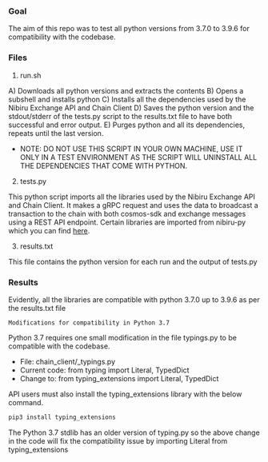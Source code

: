 ### Goal

The aim of this repo was to test all python versions from 3.7.0 to 3.9.6 for compatibility with the codebase.

### Files

1. run.sh

 A) Downloads all python versions and extracts the contents
 B) Opens a subshell and installs python
 C) Installs all the dependencies used by the Nibiru Exchange API and Chain Client
 D) Saves the python version and the stdout/stderr of the tests.py script to the results.txt file to have both successful and error output.
 E) Purges python and all its dependencies, repeats until the last version.

- NOTE: DO NOT USE THIS SCRIPT IN YOUR OWN MACHINE, USE IT ONLY IN A TEST ENVIRONMENT AS THE SCRIPT WILL UNINSTALL ALL THE DEPENDENCIES THAT COME WITH PYTHON.

 2. tests.py

This python script imports all the libraries used by the Nibiru Exchange API and Chain Client. It makes a gRPC request and uses the data to broadcast a transaction to the chain with both cosmos-sdk and exchange messages using a REST API endpoint. Certain libraries are imported from nibiru-py which you can find [here](https://pypi.org/project/injective-py/).

 3. results.txt

This file contains the python version for each run and the output of tests.py

### Results

Evidently, all the libraries are compatible with python 3.7.0 up to 3.9.6 as per the results.txt file

`Modifications for compatibility in Python 3.7`

Python 3.7 requires one small modification in the file typings.py to be compatible with the codebase.

- File: chain_client/_typings.py
- Current code: from typing import Literal, TypedDict
- Change to: from typing_extensions import Literal, TypedDict

API users must also install the typing_extensions library with the below command.

```bash
pip3 install typing_extensions
``` 

The Python 3.7 stdlib has an older version of typing.py so the above change in the code will fix the compatibility issue by importing Literal from typing_extensions
